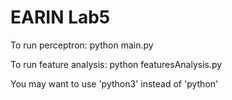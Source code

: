 # EARIN Lab5
 
To run perceptron: 
python main.py

To run  feature analysis:
python featuresAnalysis.py

You may want to use 'python3' instead of 'python'
